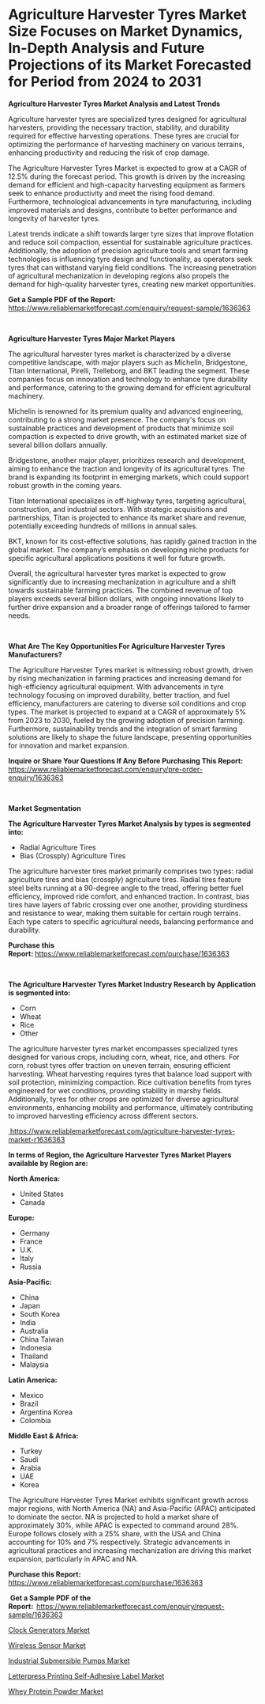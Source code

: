 <p><h1>Agriculture Harvester Tyres Market Size Focuses on Market Dynamics, In-Depth Analysis and Future Projections of its Market Forecasted for Period from 2024 to 2031</h1></p><p><strong>Agriculture Harvester Tyres Market Analysis and Latest Trends</strong></p>
<p><p>Agriculture harvester tyres are specialized tyres designed for agricultural harvesters, providing the necessary traction, stability, and durability required for effective harvesting operations. These tyres are crucial for optimizing the performance of harvesting machinery on various terrains, enhancing productivity and reducing the risk of crop damage.</p><p>The Agriculture Harvester Tyres Market is expected to grow at a CAGR of 12.5% during the forecast period. This growth is driven by the increasing demand for efficient and high-capacity harvesting equipment as farmers seek to enhance productivity and meet the rising food demand. Furthermore, technological advancements in tyre manufacturing, including improved materials and designs, contribute to better performance and longevity of harvester tyres.</p><p>Latest trends indicate a shift towards larger tyre sizes that improve flotation and reduce soil compaction, essential for sustainable agriculture practices. Additionally, the adoption of precision agriculture tools and smart farming technologies is influencing tyre design and functionality, as operators seek tyres that can withstand varying field conditions. The increasing penetration of agricultural mechanization in developing regions also propels the demand for high-quality harvester tyres, creating new market opportunities.</p></p>
<p><strong>Get a Sample PDF of the Report:&nbsp;</strong> <a href="https://www.reliablemarketforecast.com/enquiry/request-sample/1636363?utm_campaign=1767&utm_medium=2&utm_source=Github&utm_content=ia&utm_term=18102024&utm_id=agriculture-harvester-tyres">https://www.reliablemarketforecast.com/enquiry/request-sample/1636363</a></p>
<p>&nbsp;</p>
<p><strong>Agriculture Harvester Tyres Major Market Players</strong></p>
<p><p>The agricultural harvester tyres market is characterized by a diverse competitive landscape, with major players such as Michelin, Bridgestone, Titan International, Pirelli, Trelleborg, and BKT leading the segment. These companies focus on innovation and technology to enhance tyre durability and performance, catering to the growing demand for efficient agricultural machinery.</p><p>Michelin is renowned for its premium quality and advanced engineering, contributing to a strong market presence. The company's focus on sustainable practices and development of products that minimize soil compaction is expected to drive growth, with an estimated market size of several billion dollars annually.</p><p>Bridgestone, another major player, prioritizes research and development, aiming to enhance the traction and longevity of its agricultural tyres. The brand is expanding its footprint in emerging markets, which could support robust growth in the coming years.</p><p>Titan International specializes in off-highway tyres, targeting agricultural, construction, and industrial sectors. With strategic acquisitions and partnerships, Titan is projected to enhance its market share and revenue, potentially exceeding hundreds of millions in annual sales.</p><p>BKT, known for its cost-effective solutions, has rapidly gained traction in the global market. The company’s emphasis on developing niche products for specific agricultural applications positions it well for future growth.</p><p>Overall, the agricultural harvester tyres market is expected to grow significantly due to increasing mechanization in agriculture and a shift towards sustainable farming practices. The combined revenue of top players exceeds several billion dollars, with ongoing innovations likely to further drive expansion and a broader range of offerings tailored to farmer needs.</p></p>
<p>&nbsp;</p>
<p><strong>What Are The Key Opportunities For Agriculture Harvester Tyres Manufacturers?</strong></p>
<p><p>The Agriculture Harvester Tyres market is witnessing robust growth, driven by rising mechanization in farming practices and increasing demand for high-efficiency agricultural equipment. With advancements in tyre technology focusing on improved durability, better traction, and fuel efficiency, manufacturers are catering to diverse soil conditions and crop types. The market is projected to expand at a CAGR of approximately 5% from 2023 to 2030, fueled by the growing adoption of precision farming. Furthermore, sustainability trends and the integration of smart farming solutions are likely to shape the future landscape, presenting opportunities for innovation and market expansion.</p></p>
<p><strong>Inquire or Share Your Questions If Any Before Purchasing This Report:</strong> <a href="https://www.reliablemarketforecast.com/enquiry/pre-order-enquiry/1636363?utm_campaign=1767&utm_medium=2&utm_source=Github&utm_content=ia&utm_term=18102024&utm_id=agriculture-harvester-tyres">https://www.reliablemarketforecast.com/enquiry/pre-order-enquiry/1636363</a></p>
<p>&nbsp;</p>
<p><strong>Market Segmentation</strong></p>
<p><strong>The Agriculture Harvester Tyres Market Analysis by types is segmented into:</strong></p>
<p><ul><li>Radial Agriculture Tires</li><li>Bias (Crossply) Agriculture Tires</li></ul></p>
<p><p>The agriculture harvester tires market primarily comprises two types: radial agriculture tires and bias (crossply) agriculture tires. Radial tires feature steel belts running at a 90-degree angle to the tread, offering better fuel efficiency, improved ride comfort, and enhanced traction. In contrast, bias tires have layers of fabric crossing over one another, providing sturdiness and resistance to wear, making them suitable for certain rough terrains. Each type caters to specific agricultural needs, balancing performance and durability.</p></p>
<p><strong>Purchase this Report:&nbsp;</strong><a href="https://www.reliablemarketforecast.com/purchase/1636363?utm_campaign=1767&utm_medium=2&utm_source=Github&utm_content=ia&utm_term=18102024&utm_id=agriculture-harvester-tyres">https://www.reliablemarketforecast.com/purchase/1636363</a></p>
<p>&nbsp;</p>
<p><strong>The Agriculture Harvester Tyres Market Industry Research by Application is segmented into:</strong></p>
<p><ul><li>Corn</li><li>Wheat</li><li>Rice</li><li>Other</li></ul></p>
<p><p>The agriculture harvester tyres market encompasses specialized tyres designed for various crops, including corn, wheat, rice, and others. For corn, robust tyres offer traction on uneven terrain, ensuring efficient harvesting. Wheat harvesting requires tyres that balance load support with soil protection, minimizing compaction. Rice cultivation benefits from tyres engineered for wet conditions, providing stability in marshy fields. Additionally, tyres for other crops are optimized for diverse agricultural environments, enhancing mobility and performance, ultimately contributing to improved harvesting efficiency across different sectors.</p></p>
<p><a href="https://www.reliablemarketforecast.com/agriculture-harvester-tyres-market-r1636363?utm_campaign=1767&utm_medium=2&utm_source=Github&utm_content=ia&utm_term=18102024&utm_id=agriculture-harvester-tyres">&nbsp;https://www.reliablemarketforecast.com/agriculture-harvester-tyres-market-r1636363</a></p>
<p><strong>In terms of Region, the Agriculture Harvester Tyres Market Players available by Region are:</strong></p>
<p>
    <p> <strong> North America: </strong>
        <ul>
            <li>United States</li>
            <li>Canada</li>
        </ul>
        </p> 
    <p> <strong> Europe: </strong>
        <ul>
            <li>Germany</li>
            <li>France</li>
            <li>U.K.</li>
            <li>Italy</li>
            <li>Russia</li>
        </ul>
        </p> 
    <p> <strong> Asia-Pacific: </strong>
        <ul>
            <li>China</li>
            <li>Japan</li>
            <li>South Korea</li>
            <li>India</li>
            <li>Australia</li>
            <li>China Taiwan</li>
            <li>Indonesia</li>
            <li>Thailand</li>
            <li>Malaysia</li>
        </ul>
        </p> 
    <p> <strong> Latin America: </strong>
        <ul>
            <li>Mexico</li>
            <li>Brazil</li>
            <li>Argentina Korea</li>
            <li>Colombia</li>
        </ul>
        </p> 
    <p> <strong> Middle East & Africa: </strong>
        <ul>
            <li>Turkey</li>
            <li>Saudi</li>
            <li>Arabia</li>
            <li>UAE</li>
            <li>Korea</li>
        </ul>
    </p>
    </p>
<p><p>The Agriculture Harvester Tyres Market exhibits significant growth across major regions, with North America (NA) and Asia-Pacific (APAC) anticipated to dominate the sector. NA is projected to hold a market share of approximately 30%, while APAC is expected to command around 28%. Europe follows closely with a 25% share, with the USA and China accounting for 10% and 7% respectively. Strategic advancements in agricultural practices and increasing mechanization are driving this market expansion, particularly in APAC and NA.</p></p>
<p><strong>Purchase this Report: </strong><a href="https://www.reliablemarketforecast.com/purchase/1636363?utm_campaign=1767&utm_medium=2&utm_source=Github&utm_content=ia&utm_term=18102024&utm_id=agriculture-harvester-tyres">https://www.reliablemarketforecast.com/purchase/1636363</a></p>
<p>&nbsp;<strong>Get a Sample PDF of the Report:&nbsp;&nbsp;</strong><a href="https://www.reliablemarketforecast.com/enquiry/request-sample/1636363?utm_campaign=1767&utm_medium=2&utm_source=Github&utm_content=ia&utm_term=18102024&utm_id=agriculture-harvester-tyres">https://www.reliablemarketforecast.com/enquiry/request-sample/1636363</a></p>
<p><strong></strong></p>
<p><p><a href="https://issuu.com/reportprime-2/docs/clock-generators-market-size-2030.p_731f3a11142a0b?utm_campaign=1767&utm_medium=2&utm_source=Github&utm_content=ia&utm_term=18102024&utm_id=agriculture-harvester-tyres">Clock Generators Market</a></p><p><a href="https://www.linkedin.com/pulse/decoding-wireless-sensor-industry-dynamics-strategic-etdxe?utm_campaign=1767&utm_medium=2&utm_source=Github&utm_content=ia&utm_term=18102024&utm_id=agriculture-harvester-tyres">Wireless Sensor Market</a></p><p><a href="https://issuu.com/reportprime-2/docs/industrial-submersible-pumps-market_c5e80099d6270f?utm_campaign=1767&utm_medium=2&utm_source=Github&utm_content=ia&utm_term=18102024&utm_id=agriculture-harvester-tyres">Industrial Submersible Pumps Market</a></p><p><a href="https://github.com/AlisaRowe24/Market-Research-Report-List-1/blob/main/letterpress-printing-self-adhesive-label-market.md?utm_campaign=1767&utm_medium=2&utm_source=Github&utm_content=ia&utm_term=18102024&utm_id=agriculture-harvester-tyres">Letterpress Printing Self-Adhesive Label Market</a></p><p><a href="https://www.linkedin.com/pulse/in-depth-analysis-global-whey-protein-powder-market-scope-inx2e?utm_campaign=1767&utm_medium=2&utm_source=Github&utm_content=ia&utm_term=18102024&utm_id=agriculture-harvester-tyres">Whey Protein Powder Market</a></p></p>
